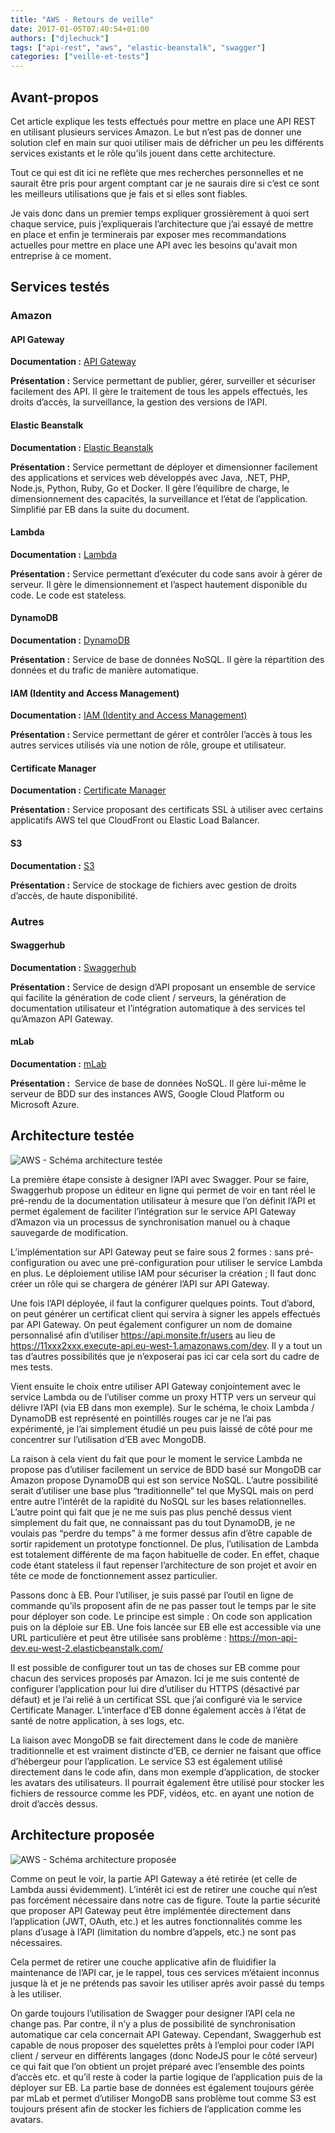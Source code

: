 ```yaml
---
title: "AWS - Retours de veille"
date: 2017-01-05T07:40:54+01:00
authors: ["djlechuck"]
tags: ["api-rest", "aws", "elastic-beanstalk", "swagger"]
categories: ["veille-et-tests"]
---
```


## Avant-propos

Cet article explique les tests effectués pour mettre en place une API REST en
utilisant plusieurs services Amazon. Le but n’est pas de donner une solution
clef en main sur quoi utiliser mais de défricher un peu les différents services
existants et le rôle qu’ils jouent dans cette architecture.

Tout ce qui est dit ici ne reflète que mes recherches personnelles et ne
saurait être pris pour argent comptant car je ne saurais dire si c’est ce sont
les meilleurs utilisations que je fais et si elles sont fiables.

Je vais donc dans un premier temps expliquer grossièrement à quoi sert chaque
service, puis j’expliquerais l’architecture que j’ai essayé de mettre en place
et enfin je terminerais par exposer mes recommandations actuelles pour mettre
en place une API avec les besoins qu'avait mon entreprise à ce moment.

## Services testés

### Amazon

#### API Gateway

**Documentation :** [API Gateway](https://aws.amazon.com/fr/api-gateway/)

**Présentation :** Service permettant de publier, gérer, surveiller et
sécuriser facilement des API. Il gère le traitement de tous les appels
effectués, les droits d’accès, la surveillance, la gestion des versions de
l’API.

#### Elastic Beanstalk

**Documentation :** [Elastic Beanstalk](https://aws.amazon.com/fr/elasticbeanstalk/)

**Présentation :** Service permettant de déployer et dimensionner facilement
des applications et services web développés avec Java, .NET, PHP, Node.js,
Python, Ruby, Go et Docker. Il gère l’équilibre de charge, le dimensionnement
des capacités, la surveillance et l’état de l’application. Simplifié par EB
dans la suite du document.

#### Lambda

**Documentation :** [Lambda](https://aws.amazon.com/fr/lambda/)

**Présentation :** Service permettant d’exécuter du code sans avoir à gérer de
serveur. Il gère le dimensionnement et l’aspect hautement disponible du code.
Le code est stateless.

#### DynamoDB

**Documentation :** [DynamoDB](https://aws.amazon.com/fr/dynamodb/)

**Présentation :** Service de base de données NoSQL. Il gère la répartition des
données et du trafic de manière automatique.

#### IAM (Identity and Access Management)

**Documentation :** [IAM (Identity and Access Management)](https://aws.amazon.com/fr/iam/)

**Présentation :** Service permettant de gérer et contrôler l’accès à tous les
autres services utilisés via une notion de rôle, groupe et utilisateur.

#### Certificate Manager

**Documentation :** [Certificate Manager](https://aws.amazon.com/fr/certificate-manager/)

**Présentation :** Service proposant des certificats SSL à utiliser avec
certains applicatifs AWS tel que CloudFront ou Elastic Load Balancer.

#### S3

**Documentation :** [S3](https://aws.amazon.com/fr/s3/)

**Présentation :** Service de stockage de fichiers avec gestion de droits
d’accès, de haute disponibilité.

### Autres

#### Swaggerhub

**Documentation :** [Swaggerhub](https://swaggerhub.com/integrations/)

**Présentation :** Service de design d’API proposant un ensemble de service qui
facilite la génération de code client / serveurs, la génération de
documentation utilisateur et l’intégration automatique à des services tel
qu’Amazon API Gateway.

#### mLab

**Documentation :** [mLab](http://docs.mlab.com/)

**Présentation :**  Service de base de données NoSQL. Il gère lui-même le
serveur de BDD sur des instances AWS, Google Cloud Platform ou Microsoft Azure.

## Architecture testée

![AWS - Schéma architecture testée](/images/aws-schema-architecture-testee.png)

La première étape consiste à designer l’API avec Swagger. Pour se faire,
Swaggerhub propose un éditeur en ligne qui permet de voir en tant réel le
pré-rendu de la documentation utilisateur à mesure que l’on définit l’API et
permet également de faciliter l’intégration sur le service API Gateway d’Amazon
via un processus de synchronisation manuel ou à chaque sauvegarde de
modification.

L’implémentation sur API Gateway peut se faire sous 2 formes : sans
pré-configuration ou avec une pré-configuration pour utiliser le service
Lambda en plus. Le déploiement utilise IAM pour sécuriser la création ; Il
faut donc créer un rôle qui se chargera de générer l’API sur API Gateway.

Une fois l’API déployée, il faut la configurer quelques points. Tout d’abord,
on peut générer un certificat client qui servira à signer les appels effectués
par API Gateway. On peut également configurer un nom de domaine personnalisé
afin d’utiliser https://api.monsite.fr/users au lieu de
https://11xxx2xxx.execute-api.eu-west-1.amazonaws.com/dev. Il y a tout un tas
d’autres possibilités que je n’exposerai pas ici car cela sort du cadre de mes
tests.

Vient ensuite le choix entre utiliser API Gateway conjointement avec le service
Lambda ou de l’utiliser comme un proxy HTTP vers un serveur qui délivre l’API
(via EB dans mon exemple). Sur le schéma, le choix Lambda / DynamoDB est
représenté en pointillés rouges car je ne l’ai pas expérimenté, je l’ai
simplement étudié un peu puis laissé de côté pour me concentrer sur
l’utilisation d’EB avec MongoDB.

La raison à cela vient du fait que pour le moment le service Lambda ne propose
pas d’utiliser facilement un service de BDD basé sur MongoDB car Amazon
propose DynamoDB qui est son service NoSQL. L’autre possibilité serait
d’utiliser une base plus “traditionnelle” tel que MySQL mais on perd entre
autre l’intérêt de la rapidité du NoSQL sur les bases relationnelles. L’autre
point qui fait que je ne me suis pas plus penché dessus vient simplement du
fait que, ne connaissant pas du tout DynamoDB, je ne voulais pas “perdre du
temps” à me former dessus afin d’être capable de sortir rapidement un
prototype fonctionnel. De plus, l’utilisation de Lambda est totalement
différente de ma façon habituelle de coder. En effet, chaque code étant
stateless il faut repenser l’architecture de son projet et avoir en tête ce
mode de fonctionnement assez particulier.

Passons donc à EB. Pour l’utiliser, je suis passé par l’outil en ligne de
commande qu’ils proposent afin de ne pas passer tout le temps par le site pour
déployer son code. Le principe est simple : On code son application puis on la
déploie sur EB. Une fois lancée sur EB elle est accessible via une URL
particulière et peut être utilisée sans problème :
https://mon-api-dev.eu-west-2.elasticbeanstalk.com/

Il est possible de configurer tout un tas de choses sur EB comme pour chacun
des services proposés par Amazon. Ici je me suis contenté de configurer
l’application pour lui dire d’utiliser du HTTPS (désactivé par défaut) et je
l’ai relié à un certificat SSL que j’ai configuré via le service Certificate
Manager. L’interface d’EB donne également accès à l’état de santé de notre
application, à ses logs, etc.

La liaison avec MongoDB se fait directement dans le code de manière
traditionnelle et est vraiment distincte d’EB, ce dernier ne faisant que
office d’hébergeur pour l’application. Le service S3 est également utilisé
directement dans le code afin, dans mon exemple d’application, de stocker les
avatars des utilisateurs. Il pourrait également être utilisé pour stocker les
fichiers de ressource comme les PDF, vidéos, etc. en ayant une notion de droit
d’accès dessus.

## Architecture proposée

![AWS - Schéma architecture proposée](/images/aws-schema-architecture-proposee.png)

Comme on peut le voir, la partie API Gateway a été retirée (et celle de Lambda
aussi évidemment). L’intérêt ici est de retirer une couche qui n’est pas
forcément nécessaire dans notre cas de figure. Toute la partie sécurité que
proposer API Gateway peut être implémentée directement dans l’application (JWT,
OAuth, etc.) et les autres fonctionnalités comme les plans d’usage à l’API
(limitation du nombre d’appels, etc.) ne sont pas nécessaires.

Cela permet de retirer une couche applicative afin de fluidifier la maintenance
de l’API car, je le rappel, tous ces services m’étaient inconnus jusque là et
je ne prétends pas savoir les utiliser après avoir passé du temps à les
utiliser.

On garde toujours l’utilisation de Swagger pour designer l’API cela ne change
pas. Par contre, il n’y a plus de possibilité de synchronisation automatique
car cela concernait API Gateway. Cependant, Swaggerhub est capable de nous
proposer des squelettes prêts à l’emploi pour coder l’API client / serveur en
différents langages (donc NodeJS pour le côté serveur) ce qui fait que l’on
obtient un projet préparé avec l’ensemble des points d’accès etc. et qu’il
reste à coder la partie logique de l’application puis de la déployer sur EB.
La partie base de données est également toujours gérée par mLab et permet
d’utiliser MongoDB sans problème tout comme S3 est toujours présent afin de
stocker les fichiers de l’application comme les avatars.
